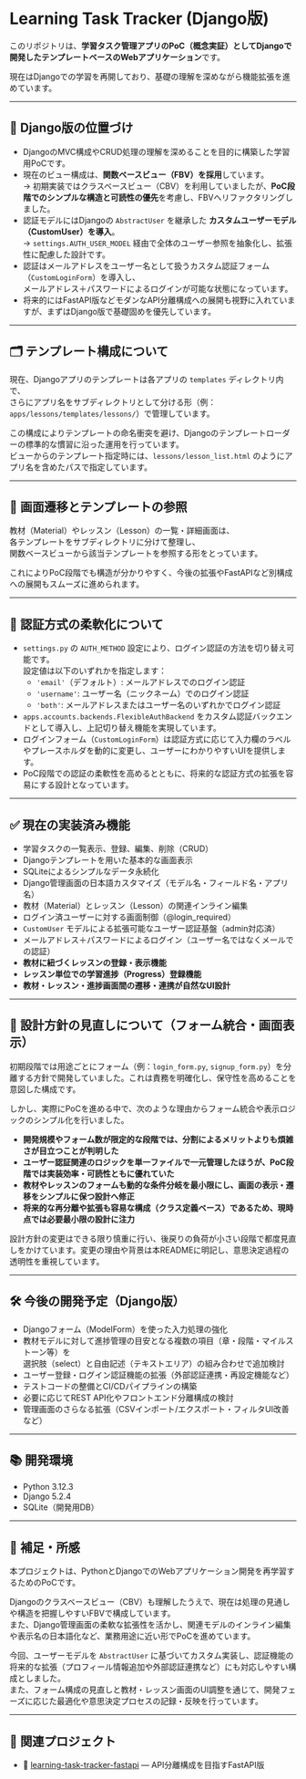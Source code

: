 # Learning Task Tracker (Django版)

このリポジトリは、**学習タスク管理アプリのPoC（概念実証）としてDjangoで開発したテンプレートベースのWebアプリケーション**です。

現在はDjangoでの学習を再開しており、基礎の理解を深めながら機能拡張を進めています。

---

## 🧭 Django版の位置づけ

- DjangoのMVC構成やCRUD処理の理解を深めることを目的に構築した学習用PoCです。  
- 現在のビュー構成は、**関数ベースビュー（FBV）を採用**しています。  
  → 初期実装ではクラスベースビュー（CBV）を利用していましたが、**PoC段階でのシンプルな構造と可読性の優先**を考慮し、FBVへリファクタリングしました。  
- 認証モデルにはDjangoの `AbstractUser` を継承した **カスタムユーザーモデル（CustomUser）を導入**。  
  → `settings.AUTH_USER_MODEL` 経由で全体のユーザー参照を抽象化し、拡張性に配慮した設計です。  
- 認証はメールアドレスをユーザー名として扱うカスタム認証フォーム（`CustomLoginForm`）を導入し、  
  メールアドレス＋パスワードによるログインが可能な状態になっています。  
- 将来的にはFastAPI版などモダンなAPI分離構成への展開も視野に入れていますが、まずはDjango版で基礎固めを優先しています。

---

## 🗂 テンプレート構成について

現在、Djangoアプリのテンプレートは各アプリの `templates` ディレクトリ内で、  
さらにアプリ名をサブディレクトリとして分ける形（例：`apps/lessons/templates/lessons/`）で管理しています。  

この構成によりテンプレートの命名衝突を避け、Djangoのテンプレートローダーの標準的な慣習に沿った運用を行っています。  
ビューからのテンプレート指定時には、`lessons/lesson_list.html` のようにアプリ名を含めたパスで指定しています。  

---

## 🧩 画面遷移とテンプレートの参照

教材（Material）やレッスン（Lesson）の一覧・詳細画面は、  
各テンプレートをサブディレクトリに分けて整理し、  
関数ベースビューから該当テンプレートを参照する形をとっています。  

これによりPoC段階でも構造が分かりやすく、今後の拡張やFastAPIなど別構成への展開もスムーズに進められます。

---

## 🔑 認証方式の柔軟化について

- `settings.py` の `AUTH_METHOD` 設定により、ログイン認証の方法を切り替え可能です。  
  設定値は以下のいずれかを指定します：  
  - `'email'`（デフォルト）: メールアドレスでのログイン認証  
  - `'username'`: ユーザー名（ニックネーム）でのログイン認証  
  - `'both'`: メールアドレスまたはユーザー名のいずれかでログイン認証  
- `apps.accounts.backends.FlexibleAuthBackend` をカスタム認証バックエンドとして導入し、上記切り替え機能を実現しています。  
- ログインフォーム（`CustomLoginForm`）は認証方式に応じて入力欄のラベルやプレースホルダを動的に変更し、ユーザーにわかりやすいUIを提供します。  
- PoC段階での認証の柔軟性を高めるとともに、将来的な認証方式の拡張を容易にする設計となっています。  

---

## ✅ 現在の実装済み機能

- 学習タスクの一覧表示、登録、編集、削除（CRUD）  
- Djangoテンプレートを用いた基本的な画面表示  
- SQLiteによるシンプルなデータ永続化  
- Django管理画面の日本語カスタマイズ（モデル名・フィールド名・アプリ名）  
- 教材（Material）とレッスン（Lesson）の関連インライン編集  
- ログイン済ユーザーに対する画面制御（@login_required）  
- `CustomUser` モデルによる拡張可能なユーザー認証基盤（admin対応済）  
- メールアドレス＋パスワードによるログイン（ユーザー名ではなくメールでの認証）  
- **教材に紐づくレッスンの登録・表示機能**  
- **レッスン単位での学習進捗（Progress）登録機能**  
- **教材・レッスン・進捗画面間の遷移・連携が自然なUI設計**

---

## 🔄 設計方針の見直しについて（フォーム統合・画面表示）

初期段階では用途ごとにフォーム（例：`login_form.py`, `signup_form.py`）を分離する方針で開発していました。これは責務を明確化し、保守性を高めることを意図した構成です。

しかし、実際にPoCを進める中で、次のような理由からフォーム統合や表示ロジックのシンプル化を行いました。

- **開発規模やフォーム数が限定的な段階では、分割によるメリットよりも煩雑さが目立つことが判明した**  
- **ユーザー認証関連のロジックを単一ファイルで一元管理したほうが、PoC段階では実装効率・可読性ともに優れていた**  
- **教材やレッスンのフォームも動的な条件分岐を最小限にし、画面の表示・遷移をシンプルに保つ設計へ修正**  
- **将来的な再分離や拡張も容易な構成（クラス定義ベース）であるため、現時点では必要最小限の設計に注力**

設計方針の変更はできる限り慎重に行い、後戻りの負荷が小さい段階で都度見直しをかけています。変更の理由や背景は本READMEに明記し、意思決定過程の透明性を重視しています。

---

## 🛠 今後の開発予定（Django版）

- Djangoフォーム（ModelForm）を使った入力処理の強化  
- 教材モデルに対して進捗管理の目安となる複数の項目（章・段階・マイルストーン等）を  
  選択肢（select）と自由記述（テキストエリア）の組み合わせで追加検討  
- ユーザー登録・ログイン認証機能の拡張（外部認証連携・再設定機能など）  
- テストコードの整備とCI/CDパイプラインの構築  
- 必要に応じてREST API化やフロントエンド分離構成の検討  
- 管理画面のさらなる拡張（CSVインポート/エクスポート・フィルタUI改善など）  

---

## 📚 開発環境

- Python 3.12.3  
- Django 5.2.4  
- SQLite（開発用DB）  

---

## 📝 補足・所感

本プロジェクトは、PythonとDjangoでのWebアプリケーション開発を再学習するためのPoCです。

Djangoのクラスベースビュー（CBV）も理解したうえで、現在は処理の見通しや構造を把握しやすいFBVで構成しています。  
また、Django管理画面の柔軟な拡張性を活かし、関連モデルのインライン編集や表示名の日本語化など、業務用途に近い形でPoCを進めています。

今回、ユーザーモデルを `AbstractUser` に基づいてカスタム実装し、認証機能の将来的な拡張（プロフィール情報追加や外部認証連携など）にも対応しやすい構成としました。  
また、フォーム構成の見直しと教材・レッスン画面のUI調整を通じて、開発フェーズに応じた最適化や意思決定プロセスの記録・反映を行っています。

---

## 📎 関連プロジェクト

- 🚀 [learning-task-tracker-fastapi](https://github.com/ShigeoYugawa/learning-task-tracker-fastapi) — API分離構成を目指すFastAPI版

